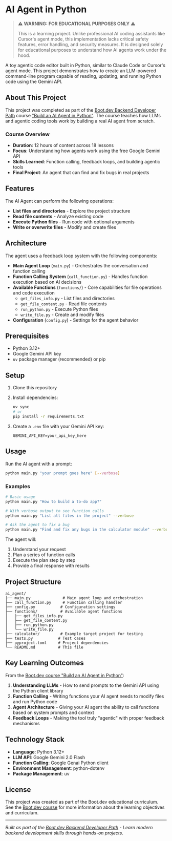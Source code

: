 # AI Agent in Python

> ⚠️ **WARNING: FOR EDUCATIONAL PURPOSES ONLY** ⚠️
>
> This is a learning project. Unlike professional AI coding assistants like Cursor's agent mode, this implementation lacks critical safety features, error handling, and security measures. It is designed solely for educational purposes to understand how AI agents work under the hood.

A toy agentic code editor built in Python, similar to Claude Code or Cursor's agent mode. This project demonstrates how to create an LLM-powered command-line program capable of reading, updating, and running Python code using the Gemini API.

## About This Project

This project was completed as part of the [Boot.dev Backend Developer Path](https://www.boot.dev) course ["Build an AI Agent in Python"](https://www.boot.dev/courses/build-ai-agent-python). The course teaches how LLMs and agentic coding tools work by building a real AI agent from scratch.

### Course Overview

- **Duration**: 12 hours of content across 18 lessons
- **Focus**: Understanding how agents work using the free Google Gemini API
- **Skills Learned**: Function calling, feedback loops, and building agentic tools
- **Final Project**: An agent that can find and fix bugs in real projects

## Features

The AI Agent can perform the following operations:

- **List files and directories** - Explore the project structure
- **Read file contents** - Analyze existing code
- **Execute Python files** - Run code with optional arguments
- **Write or overwrite files** - Modify and create files

## Architecture

The agent uses a feedback loop system with the following components:

- **Main Agent Loop** (`main.py`) - Orchestrates the conversation and function calling
- **Function Calling System** (`call_function.py`) - Handles function execution based on AI decisions
- **Available Functions** (`functions/`) - Core capabilities for file operations and code execution
  - `get_files_info.py` - List files and directories
  - `get_file_content.py` - Read file contents
  - `run_python.py` - Execute Python files
  - `write_file.py` - Create and modify files
- **Configuration** (`config.py`) - Settings for the agent behavior

## Prerequisites

- Python 3.12+
- Google Gemini API key
- `uv` package manager (recommended) or pip

## Setup

1. Clone this repository
2. Install dependencies:

   ```bash
   uv sync
   # or
   pip install -r requirements.txt
   ```

3. Create a `.env` file with your Gemini API key:
   ```
   GEMINI_API_KEY=your_api_key_here
   ```

## Usage

Run the AI agent with a prompt:

```bash
python main.py "your prompt goes here" [--verbose]
```

### Examples

```bash
# Basic usage
python main.py "How to build a to-do app?"

# With verbose output to see function calls
python main.py "List all files in the project" --verbose

# Ask the agent to fix a bug
python main.py "Find and fix any bugs in the calculator module" --verbose
```

The agent will:

1. Understand your request
2. Plan a series of function calls
3. Execute the plan step by step
4. Provide a final response with results

## Project Structure

```
ai_agent/
├── main.py              # Main agent loop and orchestration
├── call_function.py     # Function calling handler
├── config.py           # Configuration settings
├── functions/          # Available agent functions
│   ├── get_files_info.py
│   ├── get_file_content.py
│   ├── run_python.py
│   └── write_file.py
├── calculator/         # Example target project for testing
├── tests.py           # Test cases
├── pyproject.toml     # Project dependencies
└── README.md          # This file
```

## Key Learning Outcomes

From the [Boot.dev course "Build an AI Agent in Python"](https://www.boot.dev/courses/build-ai-agent-python):

1. **Understanding LLMs** - How to send prompts to the Gemini API using the Python client library
2. **Function Calling** - Writing functions your AI agent needs to modify files and run Python code
3. **Agent Architecture** - Giving your AI agent the ability to call functions based on system prompts and context
4. **Feedback Loops** - Making the tool truly "agentic" with proper feedback mechanisms

## Technology Stack

- **Language**: Python 3.12+
- **LLM API**: Google Gemini 2.0 Flash
- **Function Calling**: Google Genai Python client
- **Environment Management**: python-dotenv
- **Package Management**: uv

## License

This project was created as part of the Boot.dev educational curriculum. See the [Boot.dev course](https://www.boot.dev/courses/build-ai-agent-python) for more information about the learning objectives and curriculum.

---

_Built as part of the [Boot.dev Backend Developer Path](https://www.boot.dev/) - Learn modern backend development skills through hands-on projects._
